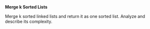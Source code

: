 **Merge k Sorted Lists**


Merge k sorted linked lists and return it as one sorted list. Analyze and describe its complexity.

